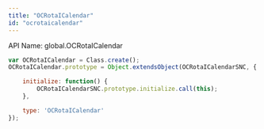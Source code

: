 ```yaml
---
title: "OCRotaICalendar"
id: "ocrotaicalendar"
---
```


API Name: global.OCRotaICalendar

```js
var OCRotaICalendar = Class.create();
OCRotaICalendar.prototype = Object.extendsObject(OCRotaICalendarSNC, {

    initialize: function() {
		OCRotaICalendarSNC.prototype.initialize.call(this);
    },

    type: 'OCRotaICalendar'
});
```